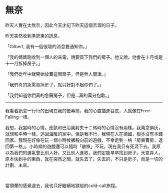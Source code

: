 # 無奈

<p>昨天人實在太無奈，因此今天才記下昨天這個苦澀的日子。</p> <p>昨天突然收到準房東的訊息，</p> <p>「Gilbert, 我有一個很壞的消息要通知你。」</p> <p>「我的媽媽剛收到一個人的來電，說要買下我們的房子。他又說，他會在十月或是十一月拆掉房子。」</p> <p>「我們從年中就開始放賣這間房子，但是無人問津。」</p> <p>「我們真的急需賣掉房子，就只好對不起你們了。」</p> <p>「我們知道你們真的急需房子，但是...真的萬分抱歉。」</p> <hr /><p>我看着訊息一行行的出現在我的螢幕前，我的心直插進谷底，人就像在Free-Falling一樣。</p><p>我想，我當時的心情，應該和巴治奧射失十二碼時的心情沒有兩樣。我萬念俱灰，就想和平時一樣，逃回溫暖的家中。但是我不行，我現在人在德國，根本沒有本錢回家。我現在好像在玩一個小時候擲骰向前的遊戲，不幸走到一格「房東賣房，退回第一格」。小時候的遊戲還可以隨時「散棋」不玩，現在我只有死涯下去。我原以為我們的運氣會比別人好，又比別人進取，我們定能早早找到房子。天意弄人，原本快到手的東西，就在突然之間，就失去了。失去的，不只是房子，而是一切的計劃、未來。</p><p> </p> <p>當頭暈的感覺退去，我也只好繼續地獄般的cold-call旅程。</p>